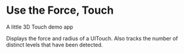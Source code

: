 # Use the Force, Touch
A little 3D Touch demo app

Displays the force and radius of a UITouch.  Also tracks the number of distinct levels that have been detected.
